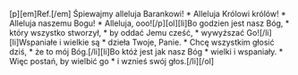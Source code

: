 [p][em]Ref.[/em] Śpiewajmy alleluja Barankowi! * Alleluja Królowi królów! * Alleluja naszemu Bogu! * Alleluja, ooo![/p][ol][li]Bo godzien jest nasz Bóg, * który wszystko stworzył, * by oddać Jemu cześć, * wywyższać Go![/li][li]Wspaniałe i wielkie są * dzieła Twoje, Panie. * Chcę wszystkim głosić dziś, * że to mój Bóg.[/li][li]Bo któż jest jak nasz Bóg * wielki i wspaniały. * Więc postań, by wielbić go * i wznieś swój głos.[/li][/ol]